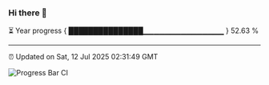 ### Hi there 👋

⏳ Year progress { ███████████████▁▁▁▁▁▁▁▁▁▁▁▁▁▁▁ } 52.63 %

---

⏰ Updated on Sat, 12 Jul 2025 02:31:49 GMT

![Progress Bar CI](https://github.com/IshwaranRudhara/GIT-ACTION/workflows/Progress%20Bar%20CI/badge.svg)
